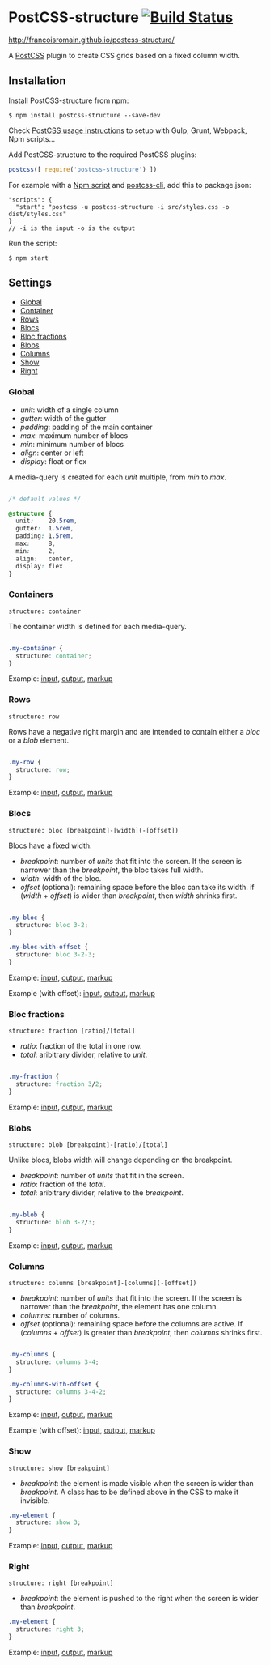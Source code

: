 # PostCSS-structure [![Build Status][ci-img]][ci]

http://francoisromain.github.io/postcss-structure/

A [PostCSS] plugin to create CSS grids based on a fixed column width.

[PostCSS]: https://github.com/postcss/postcss
[ci-img]:  https://travis-ci.org/francoisromain/postcss-structure.svg
[ci]:      https://travis-ci.org/francoisromain/postcss-structure




## Installation

Install PostCSS-structure from npm:

```
$ npm install postcss-structure --save-dev
```

Check [PostCSS usage instructions](https://github.com/postcss/postcss#usage) to setup with Gulp, Grunt, Webpack, Npm scripts… 

Add PostCSS-structure to the required PostCSS plugins:

``` js
postcss([ require('postcss-structure') ])
```

For example with a [Npm script](https://docs.npmjs.com/misc/scripts) and [postcss-cli](https://www.npmjs.com/package/postcss-cli), add this to package.json: 

```
"scripts": {
  "start": "postcss -u postcss-structure -i src/styles.css -o dist/styles.css"
}
// -i is the input -o is the output
```

Run the script: 

```
$ npm start
```


## Settings

- [Global](#global)
- [Container](#containers)
- [Rows](#rows)
- [Blocs](#blocs)
- [Bloc fractions](#bloc-fractions)
- [Blobs](#blobs)
- [Columns](#columns)
- [Show](#show)
- [Right](#right)

### Global

- _unit_: width of a single column
- _gutter_: width of the gutter
- _padding_: padding of the main container
- _max_: maximum number of blocs
- _min_: minimum number of blocs
- _align_: center or left
- _display_: float or flex

A media-query is created for each _unit_ multiple, from _min_ to _max_.

``` css

/* default values */ 

@structure {
  unit:    20.5rem,
  gutter:  1.5rem,
  padding: 1.5rem,
  max:     8,
  min:     2,
  align:   center,
  display: flex      
}
```


### Containers

`structure: container`

The container width is defined for each media-query.

``` css

.my-container {
  structure: container;
}

```

Example: [input](https://github.com/francoisromain/postcss-structure/blob/gh-pages/test/src/01.css), [output](https://github.com/francoisromain/postcss-structure/blob/gh-pages/test/dist/01.css), [markup](https://github.com/francoisromain/postcss-structure/blob/gh-pages/test/01.html)

### Rows

`structure: row`

Rows have a negative right margin and are intended to contain either a _bloc_ or a _blob_ element.

``` css

.my-row {
  structure: row;
}

```

Example: [input](https://github.com/francoisromain/postcss-structure/blob/gh-pages/test/src/02.css), [output](https://github.com/francoisromain/postcss-structure/blob/gh-pages/test/dist/02.css), [markup](https://github.com/francoisromain/postcss-structure/blob/gh-pages/test/02.html)

### Blocs

`structure: bloc [breakpoint]-[width](-[offset])`

Blocs have a fixed width.

- _breakpoint_: number of _units_ that fit into the screen. If the screen is narrower than the _breakpoint_, the bloc takes full width.
- _width_: width of the bloc.
- _offset_ (optional): remaining space before the bloc can take its width. if (_width_ + _offset_) is wider than _breakpoint_, then _width_ shrinks first.

``` css

.my-bloc {
  structure: bloc 3-2;
}

.my-bloc-with-offset {
  structure: bloc 3-2-3;
}

```

Example: [input](https://github.com/francoisromain/postcss-structure/blob/gh-pages/test/src/03.css), [output](https://github.com/francoisromain/postcss-structure/blob/gh-pages/test/dist/03.css), [markup](https://github.com/francoisromain/postcss-structure/blob/gh-pages/test/03.html)

Example (with offset): [input](https://github.com/francoisromain/postcss-structure/blob/gh-pages/test/src/04.css), [output](https://github.com/francoisromain/postcss-structure/blob/gh-pages/test/dist/04.css), [markup](https://github.com/francoisromain/postcss-structure/blob/gh-pages/test/04.html)

### Bloc fractions

`structure: fraction [ratio]/[total]`

- _ratio_: fraction of the total in one row.
- _total_: aribitrary divider, relative to _unit_.

``` css

.my-fraction {
  structure: fraction 3/2;
}

```

Example: [input](https://github.com/francoisromain/postcss-structure/blob/gh-pages/test/src/05.css), [output](https://github.com/francoisromain/postcss-structure/blob/gh-pages/test/dist/05.css), [markup](https://github.com/francoisromain/postcss-structure/blob/gh-pages/test/05.html)

### Blobs

`structure: blob [breakpoint]-[ratio]/[total]`

Unlike blocs, blobs width will change depending on the breakpoint.

- _breakpoint_: number of _units_ that fit in the screen.
- _ratio_: fraction of the _total_.
- _total_: aribitrary divider, relative to the _breakpoint_.

``` css

.my-blob {
  structure: blob 3-2/3;
}

```

Example: [input](https://github.com/francoisromain/postcss-structure/blob/gh-pages/test/src/06.css), [output](https://github.com/francoisromain/postcss-structure/blob/gh-pages/test/dist/06.css), [markup](https://github.com/francoisromain/postcss-structure/blob/gh-pages/test/06.html)

### Columns

`structure: columns [breakpoint]-[columns](-[offset])`

- _breakpoint_:  number of _units_ that fit into the screen. If the screen is narrower than the _breakpoint_, the element has one column.
- _columns_: number of columns.
- _offset_ (optional): remaining space before the columns are active. If (_columns_ + _offset_) is greater than _breakpoint_, then _columns_ shrinks first.

``` css

.my-columns {
  structure: columns 3-4;
}

.my-columns-with-offset {
  structure: columns 3-4-2;
}

```

Example: [input](https://github.com/francoisromain/postcss-structure/blob/gh-pages/test/src/07.css), [output](https://github.com/francoisromain/postcss-structure/blob/gh-pages/test/dist/07.css), [markup](https://github.com/francoisromain/postcss-structure/blob/gh-pages/test/07.html)

Example (with offset): [input](https://github.com/francoisromain/postcss-structure/blob/gh-pages/test/src/08.css), [output](https://github.com/francoisromain/postcss-structure/blob/gh-pages/test/dist/08.css), [markup](https://github.com/francoisromain/postcss-structure/blob/gh-pages/test/08.html)

### Show

`structure: show [breakpoint]`

- _breakpoint_: the element is made visible when the screen is wider than _breakpoint_. A class has to be defined above in the CSS to make it invisible. 

``` css
.my-element {
  structure: show 3;
}
```

Example: [input](https://github.com/francoisromain/postcss-structure/blob/gh-pages/test/src/09.css), [output](https://github.com/francoisromain/postcss-structure/blob/gh-pages/test/dist/09.css), [markup](https://github.com/francoisromain/postcss-structure/blob/gh-pages/test/09.html)

### Right

`structure: right [breakpoint]`

- _breakpoint_: the element is pushed to the right when the screen is wider than _breakpoint_.

``` css
.my-element {
  structure: right 3;
}
```

Example: [input](https://github.com/francoisromain/postcss-structure/blob/gh-pages/test/src/10.css), [output](https://github.com/francoisromain/postcss-structure/blob/gh-pages/test/dist/10.css), [markup](https://github.com/francoisromain/postcss-structure/blob/gh-pages/test/10.html)
